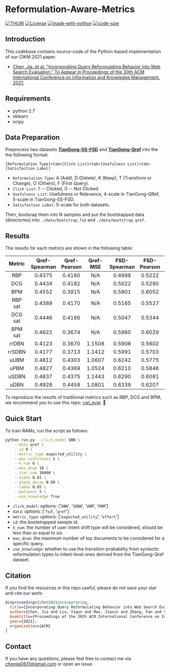 # Reformulation-Aware-Metrics

[![THUIR](https://img.shields.io/badge/THUIR-ver%201.0-blueviolet)](www.thuir.cn)
[![License](https://img.shields.io/badge/License-MIT-blue.svg)](./LICENSE)
[![made-with-python](https://img.shields.io/badge/Made%20with-Python-red.svg)](#python)
[![code-size](https://img.shields.io/github/languages/code-size/xuanyuan14/Reformulation-Aware-Metrics?color=green)]()

## Introduction
This codebase contains source-code of the Python-based implementation of our CIKM 2021 paper.
  - [Chen, Jia, et al. "Incorporating Query Reformulating Behavior into Web Search Evaluation." To Appear in Proceedings of the 30th ACM International Conference on Information and Knowledge Management. 2021.](http://www.thuir.cn/group/~YQLiu/publications/CIKM2021Chen.pdf)


## Requirements
* python 2.7
* sklearn
* scipy

## Data Preparation
Preprocess two datasets [**TianGong-SS-FSD**](http://www.thuir.cn/tiangong-ss-fsd/) and [**TianGong-Qref**](http://www.thuir.cn/tiangong-qref/) into the the following format:
```
[Reformulation Type]<tab>[Click List]<tab>[Usefulness List]<tab>[Satisfaction Label]
```
* ```Reformulation Type```: A (Add), D (Delete), K (Keep), T (Transform or Change), O (Others), F (First Query). 
* ```Click List```: 1 -- Clicked, 0 -- Not Clicked. 
* ```Usefulness List```: Usefulness or Relevance, 4-scale in TianGong-QRef, 5-scale in TianGong-SS-FSD.  
* ```Satisfaction Label```: 5-scale for both datasets.  

Then, bootsrap them into N samples and put the bootstapped data (directories) into ```./data/bootstrap_fsd``` and ```./data/bootstrap_qref```.

## Results
The results for each metrics are shown in the following table:

<!-- | Datasets <td colspan=3>TianGong-Qref  <td colspan=2>TianGong-SS-FSD --> 
<!-- |         | TianGong-Qref | TianGong-SS-FSD | -->
| Metric  |   Qref-Spearman |  Qref-Pearson   |   Qref-MSE |  FSD-Spearman |  FSD-Pearson  |  FSD-MSE |
| :---: | :--: | :---: | :---: | :--: | :---: | :---: |
| RBP     |  0.4375 | 0.4180  |  N/A | 0.4898 | 0.5222 | N/A |
| DCG     |  0.4434 | 0.4182  |  N/A | 0.5022 | 0.5290 | N/A | 
| BPM     |  0.4552 | 0.3915  |  N/A | 0.5801 | 0.6052 | N/A |
| RBP sat  |  0.4389 |  0.4170  | N/A | 0.5165 | 0.5527 | N/A |
| DCG sat  |  0.4446 |  0.4166  | N/A | 0.5047 | 0.5344 | N/A |
| BPM sat  |  0.4622 |  0.3674  | N/A | 0.5960 | 0.6029 | N/A |
| rrDBN   |  0.4123 | 0.3670 | 1.1508 | 0.5908 | 0.5602 | 1.0767 |
| rrSDBN  |  0.4177 | 0.3713 | 1.1412 | 0.5991 | 0.5703 | 1.0524 |
| uUBM    |  0.4812 | 0.4303 | 1.0607 | 0.6242 | 0.5775 | 0.8795 |
| uPBM    |  0.4827 | 0.4369 | 1.0524 | 0.6210 | 0.5846 | 0.8644 |
| uSDBN   |  0.4837 | 0.4375 | 1.1443 | 0.6290 | 0.6081 | 0.8840 |
| uDBN    |  0.4928 | 0.4458 | 1.0801 | 0.6339 | 0.6207 | 0.8322 |

To reproduce the results of traditional metrics such as RBP, DCG and BPM, we recommend you to use this repo: [cwl_eval](https://github.com/ireval/cwl). 🤗
 

## Quick Start
To train RAMs, run the script as follows:  
```bash
python run.py --click_model DBN \
	--data qref \
	--id 0 \
	--metric_type expected_utility \
	--max_usefulness 3 \
	--k_num 6 \
	--max_dnum 10 \
	--iter_num 10000 \
	--alpha 0.01 \
	--alpha_decay 0.99 \
	--lamda 0.85 \
	--patience 5 \
	--use_knowledge True
```
* ```click_model```: options: ['```DBN```', '```SDBN```', '```UBM```', '```PBM```']
* ```data```: options: ['```fsd```', '```qref```']
* ```metric_type```: options: ['```expected_utility```', '```effort```']
* ```id```: the bootstrapped sample id.
* ```k_num```: the number of user intent shift type will be considered, should be less than or equal to six.
* ```max_dnum```: the maximum number of top documents to be considered for a specific query.
* ```use_knowledge```: whether to use the transition probability from syntactic reformulation types to intent-level ones derived from the TianGong-Qref dataset.

## Citation
If you find the resources in this repo useful, please do not save your star and cite our work:

```bibtex
@inproceedings{chen2021incorporating,
  title={Incorporating Query Reformulating Behavior into Web Search Evaluation},
  author={Chen, Jia and Liu, Yiqun and Mao, Jiaxin and Zhang, Fan and Sakai, Tetsuya and Ma, Weizhi and Zhang, Min and Ma, Shaoping},
  booktitle={Proceedings of the 30th ACM International Conference on Information and Knowledge Management},
  year={2021},
  organization={ACM}
}
```

## Contact
If you have any questions, please feel free to contact me via [chenjia0831@gmail.com]() or open an issue.
